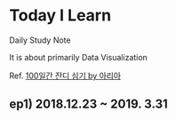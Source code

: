 Today I Learn
=============

Daily Study Note

It is about primarily Data Visualization

Ref. [100일간 잔디 심기 by 아리아](https://brunch.co.kr/@aria-grande/27)

ep1) 2018.12.23 ~ 2019. 3.31
----------------------------
